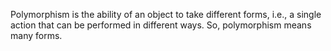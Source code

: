 Polymorphism is the ability of an object to take different forms, i.e., a single action that can be performed in different ways. So, polymorphism means many forms.